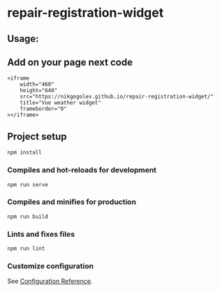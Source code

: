 # repair-registration-widget

## Usage:
## Add on your page next code
```
<iframe
	width="460"
	height="640"
	src="https://nikgogolev.github.io/repair-registration-widget/"
	title="Vue weather widget"
	frameborder="0"
></iframe>
```

## Project setup
```
npm install
```

### Compiles and hot-reloads for development
```
npm run serve
```

### Compiles and minifies for production
```
npm run build
```

### Lints and fixes files
```
npm run lint
```

### Customize configuration
See [Configuration Reference](https://cli.vuejs.org/config/).
